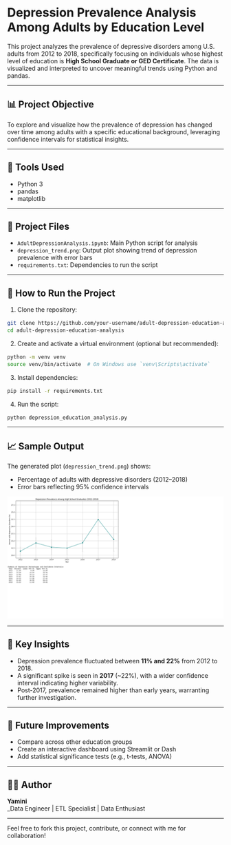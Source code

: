 # Depression Prevalence Analysis Among Adults by Education Level

This project analyzes the prevalence of depressive disorders among U.S. adults from 2012 to 2018, specifically focusing on individuals whose highest level of education is **High School Graduate or GED Certificate**. The data is visualized and interpreted to uncover meaningful trends using Python and pandas.

---

## 📊 Project Objective
To explore and visualize how the prevalence of depression has changed over time among adults with a specific educational background, leveraging confidence intervals for statistical insights.

---

## 🔧 Tools Used
- Python 3
- pandas
- matplotlib

---

## 📁 Project Files
- `AdultDepressionAnalysis.ipynb`: Main Python script for analysis
- `depression_trend.png`: Output plot showing trend of depression prevalence with error bars
- `requirements.txt`: Dependencies to run the script

---

## 🚀 How to Run the Project
1. Clone the repository:
```bash
git clone https://github.com/your-username/adult-depression-education-analysis.git
cd adult-depression-education-analysis
```

2. Create and activate a virtual environment (optional but recommended):
```bash
python -m venv venv
source venv/bin/activate  # On Windows use `venv\Scripts\activate`
```

3. Install dependencies:
```bash
pip install -r requirements.txt
```

4. Run the script:
```bash
python depression_education_analysis.py
```

---

## 📈 Sample Output
The generated plot (`depression_trend.png`) shows:
- Percentage of adults with depressive disorders (2012–2018)
- Error bars reflecting 95% confidence intervals

![Depression Trend](depression_trend.png)

---

## 📌 Key Insights
- Depression prevalence fluctuated between **11% and 22%** from 2012 to 2018.
- A significant spike is seen in **2017** (~22%), with a wider confidence interval indicating higher variability.
- Post-2017, prevalence remained higher than early years, warranting further investigation.

---

## 🧠 Future Improvements
- Compare across other education groups
- Create an interactive dashboard using Streamlit or Dash
- Add statistical significance tests (e.g., t-tests, ANOVA)

---

## 👨‍💻 Author
**Yamini**  
_Data Engineer | ETL Specialist | Data Enthusiast

---

Feel free to fork this project, contribute, or connect with me for collaboration!

